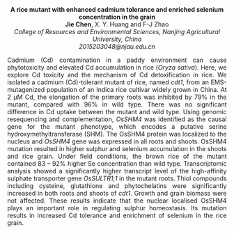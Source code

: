 <center><strong>A rice mutant with enhanced cadmium tolerance and enriched selenium concentration in the grain </strong> 

<center><strong>Jie Chen</strong>, X. Y. Huang and F-J Zhao

<center><i>College of Resources and Environmental Sciences, Nanjing Agricultural University, China</i> 

<center><i>2015203048@njau.edu.cn</i> 

<p style="text-align:justify">Cadmium (Cd) contamination in a paddy environment can cause
phytotoxicity and elevated Cd accumulation in rice (<i>Oryza sativa</i>).
Here, we explore Cd toxicity and the mechanism of Cd detoxification in
rice. We isolated a cadmium (Cd)-tolerant mutant of rice, named <i>cdt1</i>,
from an EMS-mutagenized population of an Indica rice cultivar widely
grown in China. At 2 µM Cd, the elongation of the primary roots was
inhibited by 79% in the mutant, compared with 96% in wild type. There
was no significant difference in Cd uptake between the mutant and wild
type. Using genomic resequencing and complementation, <i>OsSHM4</i> was
identified as the causal gene for the mutant phenotype, which encodes a
putative serine hydroxymethyltransferase (SHM). The OsSHM4 protein was
localized to the nucleus and <i>OsSHM4</i> gene was expressed in all roots
and shoots. OsSHM4 mutation resulted in higher sulphur and selenium
accumulation in the shoots and rice grain. Under field conditions, the
brown rice of the mutant contained 83 – 92% higher Se concentration than
wild type. Transcriptomic analysis showed a significantly higher
transcript level of the high-affinity sulphate transporter gene
<i>OsSULTR1;1</i> in the mutant roots. Thiol compounds including cysteine,
glutathione and phytochelatins were significantly increased in both
roots and shoots of <i>cdt1</i>. Growth and grain biomass were not affected.
These results indicate that the nuclear localised OsSHM4 plays an
important role in regulating sulphur homeostasis. Its mutation results
in increased Cd tolerance and enrichment of selenium in the rice grain.
